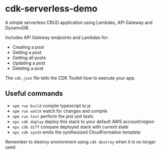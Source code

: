 # cdk-serverless-demo

A simple serverless CRUD application using Lambdas, API Gateway and DynamoDB.

Includes API Gateway endpoints and Lambdas for:
- Creating a post
- Getting a post
- Getting all posts
- Updating a post
- Deleting a post

The `cdk.json` file tells the CDK Toolkit how to execute your app.

## Useful commands

* `npm run build`   compile typescript to js
* `npm run watch`   watch for changes and compile
* `npm run test`    perform the jest unit tests
* `npx cdk deploy`  deploy this stack to your default AWS account/region
* `npx cdk diff`    compare deployed stack with current state
* `npx cdk synth`   emits the synthesized CloudFormation template

Remember to destroy environment using `cdk destroy` when it is no longer used.